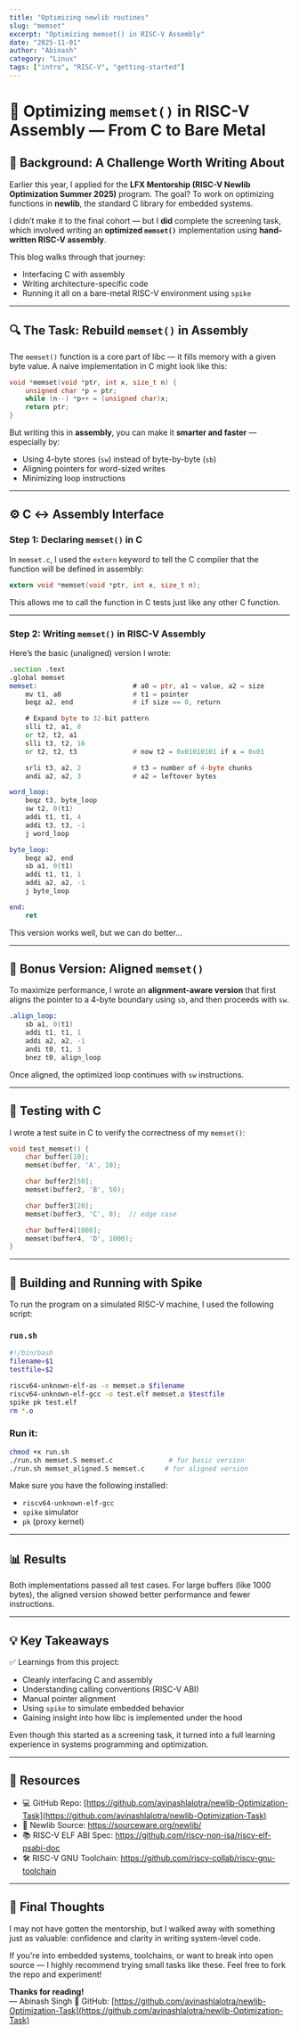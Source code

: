 ```yaml
---
title: "Optimizing newlib routines"
slug: "memset"
excerpt: "Optimizing memset() in RISC-V Assembly"
date: "2025-11-01"
author: "Abinash"
category: "Linux"
tags: ["intro", "RISC-V", "getting-started"]
---
```


# 🚀 Optimizing `memset()` in RISC-V Assembly — From C to Bare Metal
## 🌱 Background: A Challenge Worth Writing About

Earlier this year, I applied for the **LFX Mentorship (RISC-V Newlib Optimization Summer 2025)** program. The goal? To work on optimizing functions in **newlib**, the standard C library for embedded systems.

I didn’t make it to the final cohort — but I **did** complete the screening task, which involved writing an **optimized `memset()`** implementation using **hand-written RISC-V assembly**.

This blog walks through that journey:  
- Interfacing C with assembly  
- Writing architecture-specific code  
- Running it all on a bare-metal RISC-V environment using `spike`  

---

## 🔍 The Task: Rebuild `memset()` in Assembly

The `memset()` function is a core part of libc — it fills memory with a given byte value. A naive implementation in C might look like this:

```c
void *memset(void *ptr, int x, size_t n) {
    unsigned char *p = ptr;
    while (n--) *p++ = (unsigned char)x;
    return ptr;
}
```

But writing this in **assembly**, you can make it **smarter and faster** — especially by:
- Using 4-byte stores (`sw`) instead of byte-by-byte (`sb`)
- Aligning pointers for word-sized writes
- Minimizing loop instructions

---

## ⚙️ C ↔ Assembly Interface

### Step 1: Declaring `memset()` in C

In `memset.c`, I used the `extern` keyword to tell the C compiler that the function will be defined in assembly:

```c
extern void *memset(void *ptr, int x, size_t n);
```

This allows me to call the function in C tests just like any other C function.

---

### Step 2: Writing `memset()` in RISC-V Assembly

Here’s the basic (unaligned) version I wrote:

```asm
.section .text
.global memset
memset:                        # a0 = ptr, a1 = value, a2 = size
    mv t1, a0                  # t1 = pointer
    beqz a2, end               # if size == 0, return

    # Expand byte to 32-bit pattern
    slli t2, a1, 8
    or t2, t2, a1
    slli t3, t2, 16
    or t2, t2, t3              # now t2 = 0x01010101 if x = 0x01

    srli t3, a2, 2             # t3 = number of 4-byte chunks
    andi a2, a2, 3             # a2 = leftover bytes

word_loop:
    beqz t3, byte_loop
    sw t2, 0(t1)
    addi t1, t1, 4
    addi t3, t3, -1
    j word_loop

byte_loop:
    beqz a2, end
    sb a1, 0(t1)
    addi t1, t1, 1
    addi a2, a2, -1
    j byte_loop

end:
    ret
```

This version works well, but we can do better…

---

## 🧠 Bonus Version: Aligned `memset()`

To maximize performance, I wrote an **alignment-aware version** that first aligns the pointer to a 4-byte boundary using `sb`, and then proceeds with `sw`.

```asm
.align_loop:
    sb a1, 0(t1)
    addi t1, t1, 1
    addi a2, a2, -1
    andi t0, t1, 3
    bnez t0, align_loop
```

Once aligned, the optimized loop continues with `sw` instructions.

---

## 🧪 Testing with C

I wrote a test suite in C to verify the correctness of my `memset()`:

```c
void test_memset() {
    char buffer[10];
    memset(buffer, 'A', 10);

    char buffer2[50];
    memset(buffer2, 'B', 50);

    char buffer3[20];
    memset(buffer3, 'C', 0);  // edge case

    char buffer4[1000];
    memset(buffer4, 'D', 1000);
}
```

---

## 🔧 Building and Running with Spike

To run the program on a simulated RISC-V machine, I used the following script:

### `run.sh`

```bash
#!/bin/bash
filename=$1
testfile=$2

riscv64-unknown-elf-as -o memset.o $filename
riscv64-unknown-elf-gcc -o test.elf memset.o $testfile
spike pk test.elf
rm *.o 
```

### Run it:

```bash
chmod +x run.sh
./run.sh memset.S memset.c              # for basic version
./run.sh memset_aligned.S memset.c     # for aligned version
```

Make sure you have the following installed:
- `riscv64-unknown-elf-gcc`
- `spike` simulator
- `pk` (proxy kernel)

---

## 📊 Results

Both implementations passed all test cases. For large buffers (like 1000 bytes), the aligned version showed better performance and fewer instructions.

---

## 💡 Key Takeaways

✅ Learnings from this project:
- Cleanly interfacing C and assembly  
- Understanding calling conventions (RISC-V ABI)  
- Manual pointer alignment  
- Using `spike` to simulate embedded behavior  
- Gaining insight into how libc is implemented under the hood  

Even though this started as a screening task, it turned into a full learning experience in systems programming and optimization.

---

## 📌 Resources

- 💻 GitHub Repo: [https://github.com/avinashlalotra/newlib-Optimization-Task](https://github.com/avinashlalotra/newlib-Optimization-Task)  
- 📖 Newlib Source: https://sourceware.org/newlib/  
- 📚 RISC-V ELF ABI Spec: https://github.com/riscv-non-isa/riscv-elf-psabi-doc  
- 🛠 RISC-V GNU Toolchain: https://github.com/riscv-collab/riscv-gnu-toolchain  

---

## 🙏 Final Thoughts

I may not have gotten the mentorship, but I walked away with something just as valuable: confidence and clarity in writing system-level code.

If you're into embedded systems, toolchains, or want to break into open source — I highly recommend trying small tasks like these. Feel free to fork the repo and experiment!

**Thanks for reading!**  
— Abinash Singh
📌 GitHub: [https://github.com/avinashlalotra/newlib-Optimization-Task](https://github.com/avinashlalotra/newlib-Optimization-Task) 

